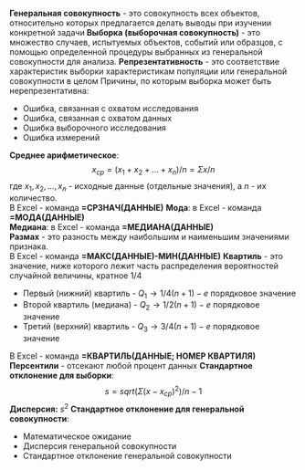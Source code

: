 **Генеральная совокупность** - это совокупность всех объектов, относительно которых предлагается делать выводы при изучении конкретной задачи
**Выборка (выборочная совокупность)** - это множество случаев, испытуемых объектов, событий или образцов, с помощью определенной процедуры выбранных из генеральной совокупности для анализа.
**Репрезентативность** - это соответствие характеристик выборки характеристикам популяции или генеральной совокупности в целом
Причины, по которым выборка может быть нерепрезентативна:
- Ошибка, связанная с охватом исследования
- Ошибка, связанная с охватом данных
- Ошибка выборочного исследования
- Ошибка измерений
  
**Среднее арифметическое**:
$$x_{ср}=(x_1+x_2+...+x_n)/n=Σx/n$$
где $x_1, x_2, ..., x_n$ - исходные данные (отдельные значения), а $n$ - их количество.  
В Excel - команда **=СРЗНАЧ(ДАННЫЕ)** 
**Мода**: в Excel - команда **=МОДА(ДАННЫЕ)**  
**Медиана**: в Excel - команда **=МЕДИАНА(ДАННЫЕ)**  
**Размах** - это разность между наибольшим и наименьшим значениями признака.  
В Excel - команда **=МАКС(ДАННЫЕ)-МИН(ДАННЫЕ)**
**Квартиль** - это значение, ниже которого лежит часть распределения вероятностей случайной величины, кратное $1/4$  
- Первый (нижний) квартиль - $Q_1→1/4(n+1)-е$ порядковое значение
- Второй квартиль (медиана) - $Q_2→1/2(n+1)-е$ порядковое значение
- Третий (верхний) квартиль - $Q_3→3/4(n+1)-е$ порядковое значение
  
В Excel - команда **=КВАРТИЛЬ(ДАННЫЕ; НОМЕР КВАРТИЛЯ)**  
**Персентили** - отсекают любой процент данных
**Стандартное отклонение для выборки**: $$s=sqrt(Σ(x-x_{ср})^2)/n-1$$
**Дисперсия:** $s^2$
**Стандартное отклонение для генеральной совокупности**:
- Математическое ожидание
- Дисперсия генеральной совокупности
- Стандартное отклонение генеральной совокупности
